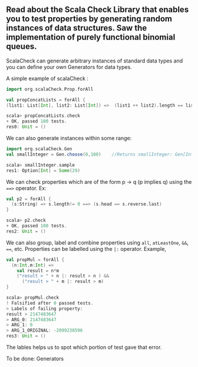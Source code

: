 Read about the Scala Check Library that enables you to test properties by generating random instances of data structures. Saw the implementation of purely functional binomial queues.
---------------------------------------------------------------------------------------------------------------------------------
ScalaCheck can generate arbitrary instances of standard data types and you can define your own Generators for data types.

A simple example of scalaCheck :

```scala
import org.scalaCheck.Prop.forAll

val propConcatLists = forAll { 
(list1: List[Int], list2: List[Int]) =>  (list1 ++ list2).length == list1.length + list2.length }

scala> propConcatLists.check                
+ OK, passed 100 tests.
res0: Unit = ()
```

We can also generate instances within some range:

```scala
import org.scalaCheck.Gen
val smallInteger = Gen.choose(0,100)    //Returns smallInteger: Gen[Int]

scala> smallInteger.sample
res1: Option[Int] = Some(29)
```

We can check properties which are of the form p -> q (p implies q) using the `==>` operator. Ex:

```scala
val p2 = forAll {
  (s:String) => s.length!= 0 ==> (s.head == s.reverse.last)
}

scala> p2.check
+ OK, passed 100 tests.
res2: Unit = ()
```
We can also group, label and combine properties using `all`, `atLeastOne`, `&&`, `==`, etc.
Properties can be labelled using the `|:` operator. Example,

```scala
val propMul = forAll {
  (n:Int,m:Int) =>
    val result = n*m
    ("result > " + n |: result > n ) &&
      ("result > " + m |: result > m)
}

scala> propMul.check
! Falsified after 0 passed tests.
> Labels of failing property: 
result > 2147483647
> ARG_0: 2147483647
> ARG_1: 0
> ARG_1_ORIGINAL: -2099238596
res3: Unit = ()
```

The lables helps us to spot which portion of test gave that error.

To be done: Generators
 

